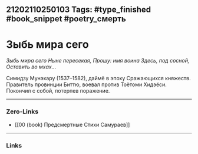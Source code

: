21202110250103
Tags: #type_finished #book_snippet #poetry_смерть
---
# Зыбь мира сего

*Зыбь мира сего
Ныне пересекая,
Прошу: имя воина
Здесь, под сосной,
Оставить во мхах…*

Симидзу Мунэхару (1537–1582), даймё в эпоху Сражающихся княжеств. Правитель провинции Биттю, воевал против Тоётоми Хидэёси. Покончил с собой, потерпев поражение. 

---
### Zero-Links
- [[00 (book) Предсмертные Стихи Самураев]]
---
### Links
